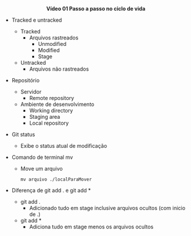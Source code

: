 <center><b>Vídeo 01 Passo a passo no ciclo de vida</b></center> 

- Tracked e untracked
  - Tracked
    - Arquivos rastreados
      - Unmodified
      - Modified
      - Stage
  - Untracked
    - Arquivos não rastreados
- Repositório
  - Servidor
    - Remote repository
  - Ambiente de desenvolvimento
    - Working directory
    - Staging area
    - Local repository

- Git status

  - Exibe o status atual de modificação

- Comando de terminal mv

  - Move um arquivo

    ```
    mv arquivo ./localParaMover
    ```

- Diferença de git add . e git add *

  - git add .
    - Adicionado tudo em stage inclusive arquivos ocultos (com inicio de .)
  - git add * 
    - Adiciona tudo em stage menos os arquivos ocultos

